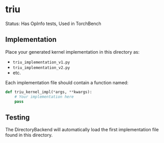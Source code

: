 # triu

Status: Has OpInfo tests, Used in TorchBench

## Implementation

Place your generated kernel implementation in this directory as:
- `triu_implementation_v1.py`
- `triu_implementation_v2.py`
- etc.

Each implementation file should contain a function named:
```python
def triu_kernel_impl(*args, **kwargs):
    # Your implementation here
    pass
```

## Testing

The DirectoryBackend will automatically load the first implementation file found in this directory.
